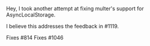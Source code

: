 Hey, I took another attempt at fixing multer's support for AsyncLocalStorage.

I believe this addresses the feedback in #1119.

Fixes #814 Fixes #1046
